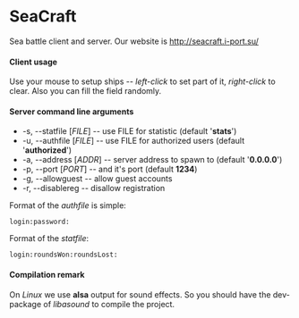 SeaCraft
========
Sea battle client and server. Our website is http://seacraft.i-port.su/

#### Client usage
Use your mouse to setup ships -- _left-click_ to set part of it, _right-click_ to clear.
Also you can fill the field randomly.

#### Server command line arguments
- -s, --statfile [*FILE*]  -- use FILE for statistic (default '**stats**')
- -u, --authfile [*FILE*]  -- use FILE for authorized users (default '**authorized**')
- -a, --address  [*ADDR*]  -- server address to spawn to (default '**0.0.0.0**')
- -p, --port [*PORT*]      -- and it's port (default **1234**)
- -g, --allowguest         -- allow guest accounts
- -r, --disablereg         -- disallow registration


Format of the *authfile* is simple:

    login:password:

Format of the *statfile*:

    login:roundsWon:roundsLost:

#### Compilation remark
On *Linux* we use **alsa** output for sound effects. So you should have
the dev-package of *libasound* to compile the project.


